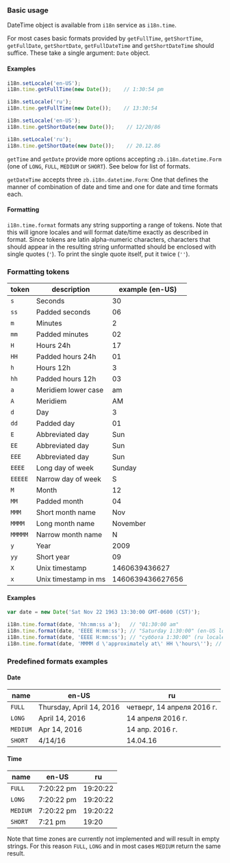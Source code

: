 ### Basic usage
DateTime object is available from `i18n` service as `i18n.time`.

For most cases basic formats provided by `getFullTime`, `getShortTime`, `getFullDate`, `getShortDate`, `getFullDateTime` and `getShortDateTime` should suffice.
These take a single argument: `Date` object.

#### Examples
```JavaScript
i18n.setLocale('en-US');
i18n.time.getFullTime(new Date());    // 1:30:54 pm

i18n.setLocale('ru');
i18n.time.getFullTime(new Date());    // 13:30:54
```

```JavaScript
i18n.setLocale('en-US');
i18n.time.getShortDate(new Date());    // 12/20/86

i18n.setLocale('ru');
i18n.time.getShortDate(new Date());    // 20.12.86
```

`getTime` and `getDate` provide more options accepting `zb.i18n.datetime.Form` (one of `LONG`, `FULL`, `MEDIUM` or `SHORT`). See below for list of formats.

`getDateTime` accepts three `zb.i18n.datetime.Form`: One that defines the manner of combination of date and time and one for date and time formats each.

#### Formatting
`i18n.time.format` formats any string supporting a range of tokens. Note that this will ignore locales and will format date/time exactly as described in format.
Since tokens are latin alpha-numeric characters, characters that should appear in the resulting string unformatted should be enclosed with single quotes (`'`).
To print the single quote itself, put it twice (`''`).

### Formatting tokens

| token  |      description     | example (en-US) |
|--------|----------------------|-----------------|
| `s`    | Seconds              |       30        |
| `ss`   | Padded seconds       |       06        |
| `m`    | Minutes              |        2        |
| `mm`   | Padded minutes       |       02        |
| `H`    | Hours 24h            |       17        |
| `HH`   | Padded hours 24h     |       01        |
| `h`    | Hours 12h            |        3        |
| `hh`   | Padded hours 12h     |       03        |
| `a`    | Meridiem lower case  |       am        |
| `A`    | Meridiem             |       AM        |
| `d`    | Day                  |        3        |
| `dd`   | Padded day           |       01        |
| `E`    | Abbreviated day      |       Sun       |
| `EE`   | Abbreviated day      |       Sun       |
| `EEE`  | Abbreviated day      |       Sun       |
| `EEEE` | Long day of week     |     Sunday      |
| `EEEEE`| Narrow day of week   |        S        |
| `M`    | Month                |       12        |
| `MM`   | Padded month         |       04        |
| `MMM`  | Short month name     |       Nov       |
| `MMMM` | Long month name      |    November     |
| `MMMMM`| Narrow month name    |        N        |
| `y`    | Year                 |      2009       |
| `yy`   | Short year           |       09        |
| `X`    | Unix timestamp       |  1460639436627  |
| `x`    | Unix timestamp in ms | 1460639436627656|

#### Examples
```JavaScript
var date = new Date('Sat Nov 22 1963 13:30:00 GMT-0600 (CST)');

i18n.time.format(date, 'hh:mm:ss a');   // "01:30:00 am"
i18n.time.format(date, 'EEEE H:mm:ss'); // "Saturday 1:30:00" (en-US locale)
i18n.time.format(date, 'EEEE H:mm:ss'); // "суббота 1:30:00" (ru locale)
i18n.time.format(date, 'MMMM d \'approximately at\' HH \'hours\''); // "November 23 approximately at 01 hours"
```

### Predefined formats examples

#### Date
| name           | en-US                    | ru                         |
|----------------|--------------------------|----------------------------|
| `FULL`         | Thursday, April 14, 2016 | четверг, 14 апреля 2016 г. |
| `LONG`         | April 14, 2016           | 14 апреля 2016 г.          |
| `MEDIUM`       | Apr 14, 2016             | 14 апр. 2016 г.            |
| `SHORT`        | 4/14/16                  | 14.04.16                   |

#### Time

| name     | en-US      | ru       |
|----------|------------|----------|
| `FULL`   | 7:20:22 pm | 19:20:22 |
| `LONG`   | 7:20:22 pm | 19:20:22 |
| `MEDIUM` | 7:20:22 pm | 19:20:22 |
| `SHORT`  | 7:21 pm    | 19:20    |

Note that time zones are currently not implemented and will result in empty strings. For this reason `FULL`, `LONG` and in most cases `MEDIUM` return the same result.

